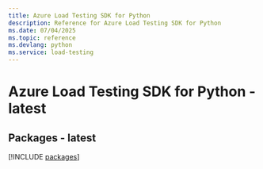 ```yaml
---
title: Azure Load Testing SDK for Python
description: Reference for Azure Load Testing SDK for Python
ms.date: 07/04/2025
ms.topic: reference
ms.devlang: python
ms.service: load-testing
---
```

# Azure Load Testing SDK for Python - latest

## Packages - latest
[!INCLUDE [packages](load-testing-index.md)]